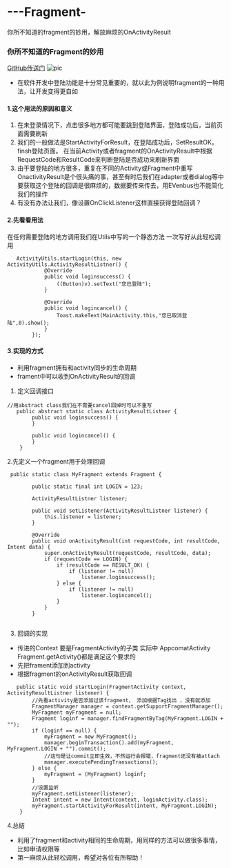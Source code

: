 
# ---Fragment-
你所不知道的fragment的妙用，解放麻烦的OnActivityResult
### 你所不知道的Fragment的妙用
[GitHub传送门](https://github.com/While1true/JSSample/tree/master)
![pic](http://upload-images.jianshu.io/upload_images/6456519-1eb8c8d4884d9403.gif?imageMogr2/auto-orient/strip)





- 在软件开发中登陆功能是十分常见重要的，就以此为例说明fragment的一种用法，让开发变得更自如

#### 1.这个用法的原因和意义
1. 在未登录情况下，点击很多地方都可能要跳到登陆界面，登陆成功后，当前页面需要刷新
1.  我们的一般做法是StartActivityForResult，在登陆成功后，SetResultOK，finsh登陆页面。 在当前Activity或者fragment的OnActivityResult中根据RequestCode和ResultCode来判断登陆是否成功来刷新界面
1. 由于要登陆的地方很多，重复在不同的Activity或Fragment中重写OnactivityResult是个很头痛的事，甚至有时后我们在adapter或者dialog等中要获取这个登陆的回调是很麻烦的，数据要传来传去，用EVenbus也不能简化我们的操作
2. 有没有办法让我们，像设置OnClickListener这样直接获得登陆回调？
#### 2.先看看用法
在任何需要登陆的地方调用我们在Utils中写的一个静态方法
一次写好从此轻松调用

```
   ActivityUtils.startLogin(this, new ActivityUtils.ActivityResultListner() {
            @Override
            public void loginsuccess() {
                ((Button)v).setText("您已登陆");
            }

            @Override
            public void logincancel() {
                Toast.makeText(MainActivity.this,"您已取消登陆",0).show();
            }
        });
```
#### 3.实现的方式
- 利用fragment拥有和activity同步的生命周期
- frament中可以收到OnActivityResult的回调
1. 定义回调接口

```
//用abstract class我们在不需要cancel回掉时可以不重写
   public abstract static class ActivityResultListner {
        public void loginsuccess() {
        }

        public void logincancel() {
        }
    }
```

2.先定义一个fragment用于处理回调
```
 public static class MyFragment extends Fragment {

        public static final int LOGIN = 123;

        ActivityResultListner listener;

        public void setListener(ActivityResultListner listener) {
            this.listener = listener;
        }

        @Override
        public void onActivityResult(int requestCode, int resultCode, Intent data) {
            super.onActivityResult(requestCode, resultCode, data);
            if (requestCode == LOGIN) {
                if (resultCode == RESULT_OK) {
                    if (listener != null)
                        listener.loginsuccess();
                } else {
                    if (listener != null)
                        listener.logincancel();
                }
            }
        }
        
```
3. 回调的实现
- 传进的Context 要是FragmentActivity的子类 
实际中
AppcomatActivity Fragment.getActivity()都是满足这个要求的
- 先把frament添加到activity
- 根据fragment的onActivityResult获取回调

```
   public static void startLogin(FragmentActivity context, ActivityResultListner listener) {
        //先看activity是否添加过该fragment， 添加根据Tag找出 ，没有就添加
        FragmentManager manager = context.getSupportFragmentManager();
        MyFragment myFragment = null;
        Fragment loginf = manager.findFragmentByTag(MyFragment.LOGIN + "");
        if (loginf == null) {
            myFragment = new MyFragment();
            manager.beginTransaction().add(myFragment, MyFragment.LOGIN + "").commit();
            //这句是让commit立即生效，不然运行会报错，fragment还没有被attach
            manager.executePendingTransactions();
        } else {
            myFragment = (MyFragment) loginf;
        }
        //设置监听
        myFragment.setListener(listener);
        Intent intent = new Intent(context, loginActivity.class);
        myFragment.startActivityForResult(intent, MyFragment.LOGIN);
    }
```

4.总结
-  利用了fragment和activity相同的生命周期，用同样的方法可以做很多事情，比如申请权限等
-  第一麻烦从此轻松调用，希望对各位有所帮助！



 
